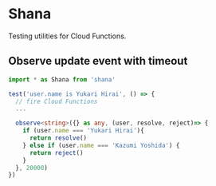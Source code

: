 # Shana
Testing utilities for Cloud Functions.

## Observe update event with timeout

```ts
import * as Shana from 'shana'

test('user.name is Yukari Hirai', () => {
  // fire Cloud Functions
  ...

  observe<string>({} as any, (user, resolve, reject)=> {
    if (user.name === 'Yukari Hirai'){
      return resolve()
    } else if (user.name === 'Kazumi Yoshida') {
      return reject()
    }
  }, 20000)
})
```
